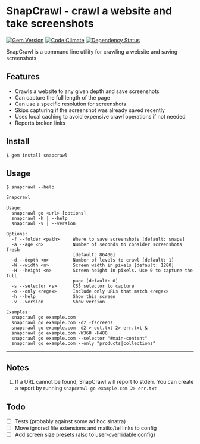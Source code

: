 # SnapCrawl - crawl a website and take screenshots

[![Gem Version](https://badge.fury.io/rb/snapcrawl.svg)](http://badge.fury.io/rb/snapcrawl)
[![Code Climate](https://codeclimate.com/github/DannyBen/snapcrawl/badges/gpa.svg)](https://codeclimate.com/github/DannyBen/snapcrawl)
[![Dependency Status](https://gemnasium.com/DannyBen/snapcrawl.svg)](https://gemnasium.com/DannyBen/snapcrawl)


SnapCrawl is a command line utility for crawling a website and saving
screenshots. 

## Features

- Crawls a website to any given depth and save screenshots
- Can capture the full length of the page
- Can use a specific resolution for screenshots
- Skips capturing if the screenshot was already saved recently
- Uses local caching to avoid expensive crawl operations if not needed
- Reports broken links

## Install

	$ gem install snapcrawl

## Usage

	$ snapcrawl --help

    Snapcrawl
    
    Usage:
      snapcrawl go <url> [options]
      snapcrawl -h | --help 
      snapcrawl -v | --version
    
    Options:
      -f --folder <path>     Where to save screenshots [default: snaps]
      -a --age <n>           Number of seconds to consider screenshots fresh
                             [default: 86400]
      -d --depth <n>         Number of levels to crawl [default: 1]
      -W --width <n>         Screen width in pixels [default: 1280]
      -H --height <n>        Screen height in pixels. Use 0 to capture the full 
                             page [default: 0]
      -s --selector <s>      CSS selector to capture
      -o --only <regex>      Include only URLs that match <regex>
      -h --help              Show this screen
      -v --version           Show version
    
    Examples:
      snapcrawl go example.com
      snapcrawl go example.com -d2 -fscreens
      snapcrawl go example.com -d2 > out.txt 2> err.txt &
      snapcrawl go example.com -W360 -H480
      snapcrawl go example.com --selector "#main-content"
      snapcrawl go example.com --only "products|collections"

---

## Notes

1. If a URL cannot be found, SnapCrawl will report to stderr. 
   You can create a report by running `snapcrawl go example.com 2> err.txt`

## Todo

- [ ] Tests (probably against some ad hoc sinatra)
- [ ] Move ignored file extensions and mailto/tel links to config
- [ ] Add screen size presets (also to user-overridable config)
